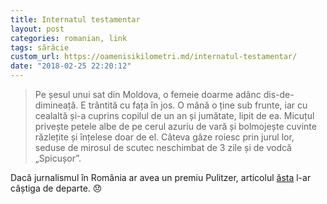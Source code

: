 ```yaml
---
title: Internatul testamentar
layout: post
categories: romanian, link
tags: sărăcie
custom_url: https://oamenisikilometri.md/internatul-testamentar/
date: "2018-02-25 22:20:12"
---
```


> Pe șesul unui sat din Moldova, o femeie doarme adânc dis-de-dimineață. E trântită cu fața în jos. O mână o ține sub frunte, iar cu cealaltă și-a cuprins copilul de un an și jumătate, lipit de ea. Micuțul privește petele albe de pe cerul azuriu de vară și bolmojește cuvinte răzlețite și înțelese doar de el. Câteva gâze roiesc prin jurul lor, seduse de mirosul de scutec neschimbat de 3 zile și de vodcă „Spicușor”.

Dacă jurnalismul în România ar avea un premiu Pulitzer, articolul [ăsta][0] l-ar câștiga de departe. 😞

[0]: https://oamenisikilometri.md/internatul-testamentar/
